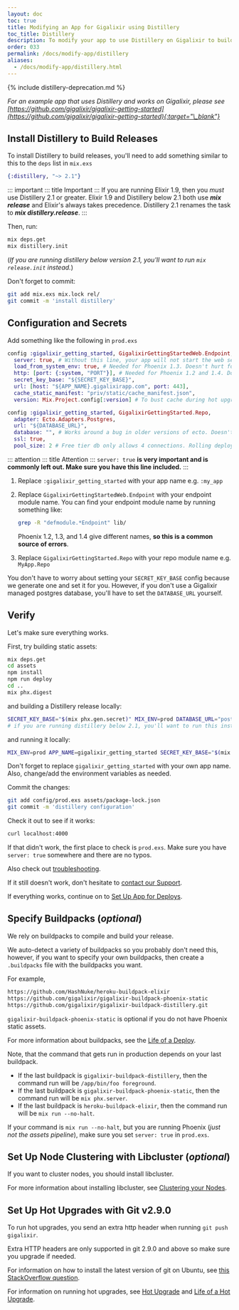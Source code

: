 ```yaml
---
layout: doc
toc: true
title: Modifying an App for Gigalixir using Distillery
toc_title: Distillery
description: To modify your app to use Distillery on Gigalixir to build releases, follow these simple instructions and example app. 
order: 033
permalink: /docs/modify-app/distillery
aliases: 
  - /docs/modify-app/distillery.html
---
```


{% include distillery-deprecation.md %}

_For an example app that uses Distillery and works on Gigalixir, please see
[https://github.com/gigalixir/gigalixir-getting-started](https://github.com/gigalixir/gigalixir-getting-started){:target="\_blank"}_

## Install Distillery to Build Releases

To install Distillery to build releases, you'll need to add something similar to this to the
`deps` list in `mix.exs`

``` elixir
{:distillery, "~> 2.1"}
```

::: important
::: title
Important
:::
If you are running Elixir 1.9, then you _must_ use Distillery 2.1 or greater. Elixir 1.9 and Distillery below 2.1 both use _**mix release**_ and Elixir's always takes precedence. Distillery 2.1 renames the task to _**mix distillery.release**_.
:::

Then, run: 

``` bash
mix deps.get
mix distillery.init
```
(_If you are running distillery below version 2.1, you'll want to run `mix release.init` instead._)

Don't forget to commit:

``` bash
git add mix.exs mix.lock rel/
git commit -m 'install distillery'
```

## Configuration and Secrets

Add something like the following in `prod.exs`

``` elixir
config :gigalixir_getting_started, GigalixirGettingStartedWeb.Endpoint,
  server: true, # Without this line, your app will not start the web server!
  load_from_system_env: true, # Needed for Phoenix 1.3. Doesn't hurt for other versions
  http: [port: {:system, "PORT"}], # Needed for Phoenix 1.2 and 1.4. Doesn't hurt for 1.3.
  secret_key_base: "${SECRET_KEY_BASE}",
  url: [host: "${APP_NAME}.gigalixirapp.com", port: 443],
  cache_static_manifest: "priv/static/cache_manifest.json",
  version: Mix.Project.config[:version] # To bust cache during hot upgrades

config :gigalixir_getting_started, GigalixirGettingStarted.Repo,
  adapter: Ecto.Adapters.Postgres,
  url: "${DATABASE_URL}",
  database: "", # Works around a bug in older versions of ecto. Doesn't hurt for other versions.
  ssl: true,
  pool_size: 2 # Free tier db only allows 4 connections. Rolling deploys need pool_size*(n+1) connections where n is the number of app replicas.
```

::: attention
::: title
Attention
:::
`server: true` **is very important and is commonly left out. Make sure you have this line included.**
:::

1. Replace `:gigalixir_getting_started` with your app name e.g. `:my_app`
2. Replace `GigalixirGettingStartedWeb.Endpoint` with your endpoint module name. You can find your endpoint module name by running something like:

    ``` bash
    grep -R "defmodule.*Endpoint" lib/
    ```
    Phoenix 1.2, 1.3, and 1.4 give different names, **so this is a common
    source of errors**.

3. Replace `GigalixirGettingStarted.Repo` with your repo module name e.g. `MyApp.Repo`

You don't have to worry about setting your `SECRET_KEY_BASE` config because we generate one and set it for you. However, if you don't use a Gigalixir managed postgres database, you'll have to set the `DATABASE_URL` yourself.

## Verify

Let's make sure everything works.

First, try building static assets:

``` bash
mix deps.get
cd assets
npm install
npm run deploy
cd ..
mix phx.digest
```

and building a Distillery release locally:

``` bash
SECRET_KEY_BASE="$(mix phx.gen.secret)" MIX_ENV=prod DATABASE_URL="postgresql://user:pass@localhost:5432/foo" mix distillery.release --env=prod
# if you are running distillery below 2.1, you'll want to run this instead: MIX_ENV=prod mix release --env=prod
```

and running it locally:

``` bash
MIX_ENV=prod APP_NAME=gigalixir_getting_started SECRET_KEY_BASE="$(mix phx.gen.secret)" DATABASE_URL="postgresql://user:pass@localhost:5432/foo" MY_HOSTNAME=example.com MY_COOKIE=secret REPLACE_OS_VARS=true MY_NODE_NAME=foo@127.0.0.1 PORT=4000 _build/prod/rel/gigalixir_getting_started/bin/gigalixir_getting_started foreground
```

Don't forget to replace `gigalixir_getting_started` with your own app name. Also, change/add the environment variables as needed.

Commit the changes:

``` bash
git add config/prod.exs assets/package-lock.json
git commit -m 'distillery configuration'
```

Check it out to see if it works:

``` bash
curl localhost:4000
```

If that didn't work, the first place to check is
`prod.exs`. Make sure you have
`server: true` somewhere and there are
no typos.

Also check out [troubleshooting](/docs/troubleshooting#troubleshooting-page).

If it still doesn't work, don't hesitate to
[contact our Support](/docs/troubleshooting#supporthelp).

If everything works, continue on to [Set Up App for Deploys](/docs/getting-started-guide#set-up-app-for-deploys).

## Specify Buildpacks (_optional_)

We rely on buildpacks to compile and build your release. 

We auto-detect a variety of buildpacks so you probably don't need this, however, if you want to specify your own buildpacks, then create a `.buildpacks` file with the buildpacks
you want. 

For example,

``` bash
https://github.com/HashNuke/heroku-buildpack-elixir
https://github.com/gigalixir/gigalixir-buildpack-phoenix-static
https://github.com/gigalixir/gigalixir-buildpack-distillery.git
```

`gigalixir-buildpack-phoenix-static` is optional if you do not have Phoenix static assets. 

For more information about buildpacks, see the [Life of a Deploy](/docs/concepts#life-of-a-deploy).

Note, that the command that gets run in production depends on your
last buildpack.

- If the last buildpack is `gigalixir-buildpack-distillery`, then the command run will be `/app/bin/foo foreground`.
- If the last buildpack is `gigalixir-buildpack-phoenix-static`, then the command run will be `mix phx.server`.
- If the last buildpack is `heroku-buildpack-elixir`, then the command run will be `mix run --no-halt`.

If your command is `mix run --no-halt`, but you are running Phoenix (_just not the assets pipeline_), make sure you set `server: true` in `prod.exs`.

## Set Up Node Clustering with Libcluster (_optional_)

If you want to cluster nodes, you should install libcluster. 

For more information about installing libcluster, see [Clustering your Nodes](/docs/cluster#clustering-nodes).

## Set Up Hot Upgrades with Git v2.9.0

To run hot upgrades, you send an extra http header when running
`git push gigalixir`. 

Extra HTTP headers are only supported in git 2.9.0 and above so make sure you upgrade if
needed. 

For information on how to install the latest version of git on Ubuntu, see [this StackOverflow question](http://stackoverflow.com/questions/19109542/installing-latest-version-of-git-in-ubuntu).

For information on running hot upgrades, see [Hot Upgrade](/docs/deploy#how-to-hot-upgrade-an-app) and [Life of a Hot Upgrade](/docs/concepts#life-of-a-hot-upgrade).
